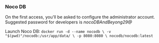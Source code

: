 ### Noco DB

On the first access, you'll be asked to configure the administrator account. Suggested password for developers is _nocoDBAndBeyong29@_

Launch Noco DB:
`
docker run -d --name nocodb \
-v "$(pwd)"/nocodb:/usr/app/data/ \
-p 8080:8080 \
nocodb/nocodb:latest
`